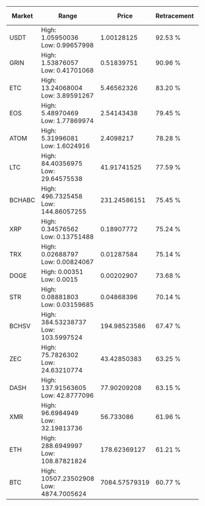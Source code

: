 | Market | Range | Price| Retracement | Doubles to 50% |
| --- | --- | --- | --- | --- |
| USDT | High: 1.05950036<br />Low: 0.99657998 | 1.00128125 | 92.53 % | 1.03 |
| GRIN | High: 1.53876057<br />Low: 0.41701068 | 0.51839751 | 90.96 % | 1.89 |
| ETC | High: 13.24068004<br />Low: 3.89591267 | 5.46562326 | 83.20 % | 1.57 |
| EOS | High: 5.48970469<br />Low: 1.77869974 | 2.54143438 | 79.45 % | 1.43 |
| ATOM | High: 5.31996081<br />Low: 1.6024916 | 2.4098217 | 78.28 % | 1.44 |
| LTC | High: 84.40356975<br />Low: 29.64575538 | 41.91741525 | 77.59 % | 1.36 |
| BCHABC | High: 496.7325458<br />Low: 144.86057255 | 231.24586151 | 75.45 % | 1.39 |
| XRP | High: 0.34576562<br />Low: 0.13751488 | 0.18907772 | 75.24 % | 1.28 |
| TRX | High: 0.02688797<br />Low: 0.00824067 | 0.01287584 | 75.14 % | 1.36 |
| DOGE | High: 0.00351<br />Low: 0.0015 | 0.00202907 | 73.68 % | 1.23 |
| STR | High: 0.08881803<br />Low: 0.03159685 | 0.04868396 | 70.14 % | 1.24 |
| BCHSV | High: 384.53238737<br />Low: 103.5997524 | 194.98523586 | 67.47 % | 1.25 |
| ZEC | High: 75.7826302<br />Low: 24.63210774 | 43.42850383 | 63.25 % | 1.16 |
| DASH | High: 137.91563605<br />Low: 42.8777096 | 77.90209208 | 63.15 % | 1.16 |
| XMR | High: 96.6984949<br />Low: 32.19813736 | 56.733086 | 61.96 % | 1.14 |
| ETH | High: 288.6949997<br />Low: 108.87821824 | 178.62369127 | 61.21 % | 1.11 |
| BTC | High: 10507.23502908<br />Low: 4874.7005624 | 7084.57579319 | 60.77 % | 1.09 |
